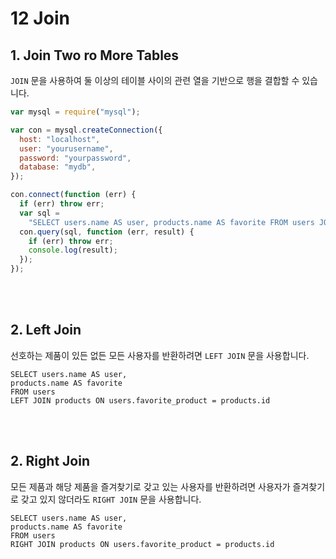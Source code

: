 # 12 Join

## 1. Join Two ro More Tables

`JOIN` 문을 사용하여 둘 이상의 테이블 사이의 관련 열을 기반으로 행을 결합할 수 있습니다.

```javascript
var mysql = require("mysql");

var con = mysql.createConnection({
  host: "localhost",
  user: "yourusername",
  password: "yourpassword",
  database: "mydb",
});

con.connect(function (err) {
  if (err) throw err;
  var sql =
    "SELECT users.name AS user, products.name AS favorite FROM users JOIN products ON users.favorite_product = products.id";
  con.query(sql, function (err, result) {
    if (err) throw err;
    console.log(result);
  });
});
```

<br />
<br />

## 2. Left Join

선호하는 제품이 있든 없든 모든 사용자를 반환하려면 `LEFT JOIN` 문을 사용합니다.

```mysql
SELECT users.name AS user,
products.name AS favorite
FROM users
LEFT JOIN products ON users.favorite_product = products.id
```

<br />
<br />

## 2. Right Join

모든 제품과 해당 제품을 즐겨찾기로 갖고 있는 사용자를 반환하려면 사용자가 즐겨찾기로 갖고 있지 않더라도 `RIGHT JOIN` 문을 사용합니다.

```mysql
SELECT users.name AS user,
products.name AS favorite
FROM users
RIGHT JOIN products ON users.favorite_product = products.id
```

<br />
<br />
